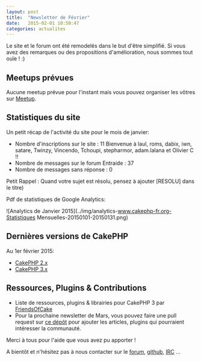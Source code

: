 ```yaml
---
layout: post
title:  "Newsletter de Février"
date:   2015-02-01 10:50:47
categories: actualites
---
```


Le site et le forum ont été remodelés dans le but d'être simplifié. Si vous
avez des remarques ou des propositions d'amélioration, nous sommes tout ouïe ! :)

Meetups prévues
---------------

Aucune meetup prévue pour l'instant mais vous pouvez organiser les vôtres
sur [Meetup](http://www.meetup.com).

Statistiques du site
--------------------

Un petit récap de l'activité du site pour le mois de janvier:

- Nombre d'inscriptions sur le site : 11
  Bienvenue à laul, roms, dabix, iwn, satare, Twinzy, Vincendo, Tchoupi,
  stepharmor, adam.lalana et Olivier C !!
- Nombre de messages sur le forum Entraide : 37
- Nombre de messages sans réponse : 0

Petit Rappel : Quand votre sujet est résolu, pensez à ajouter [RESOLU] dans le titre)

Pdf de statistiques de Google Analytics:

![Analytics de Janvier 2015](../img/analytics-www.cakephp-fr.org-Statistiques Mensuelles-20150101-20150131.png)

Dernières versions de CakePHP
-----------------------------

Au 1er février 2015:

- [CakePHP 2.x](http://bakery.cakephp.org/articles/markstory/2015/01/16/cakephp_2_6_1_released)
- [CakePHP 3.x](http://bakery.cakephp.org/articles/lorenzo/2015/01/02/cakephp_3_0_0-rc1_released)


Ressources, Plugins & Contributions
-----------------------------------

- Liste de ressources, plugins & librairies pour CakePHP 3 par [FriendsOfCake](https://github.com/FriendsOfCake/awesome-cakephp/tree/cake3)
- Pour la prochaine newsletter de Mars, vous pouvez faire une pull request sur [ce dépôt](https://github.com/cakephp-fr/cakephp-fr.github.io/_drafts/2015-03-01-newsletter-mars-2015.md) pour ajouter les articles, plugins qui pourraient intéresser la communauté.


Merci à tous pour l'aide que vous avez pu apporter !


A bientôt et n'hésitez pas à nous contacter sur le
[forum](http://forum.cakephp-fr.org), [github](https://github.com/cakephp-fr),
[IRC](http://www.cakephp-fr.org/irc) ...
